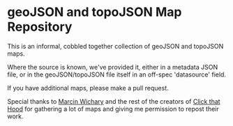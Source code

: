 # geoJSON and topoJSON Map Repository

This is an informal, cobbled together collection of geoJSON and topoJSON maps.

Where the source is known, we've provided it, either in a metadata JSON file, or in the geoJSON/topoJSON file itself in an off-spec 'datasource' field.

If you have additional maps, please make a pull request.

Special thanks to [Marcin Wichary](https://github.com/mwichary) and the rest of the creators of [Click that Hood](https://github.com/codeforamerica/click_that_hood) for gathering a lot of maps and giving me permission to repost their work.

